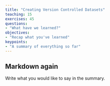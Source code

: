```yaml
---
title: "Creating Version Controlled Datasets"
teaching: 15
exercises: 45
questions:
- "What have we learned?"
objectives:
- "Recap what you've learned"
keypoints:
- "A summary of everything so far"
---
```


## Markdown again

Write what you would like to say in the summary.
